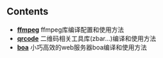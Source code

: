 
## Contents
* **[ffmpeg](./ffmpeg)** ffmpeg库编译配置和使用方法  
* **[qrcode](./qrcode)** 二维码相关工具库(zbar...)编译和使用方法  
* **[boa](./boa)** 小巧高效的web服务器boa编译和使用方法    
